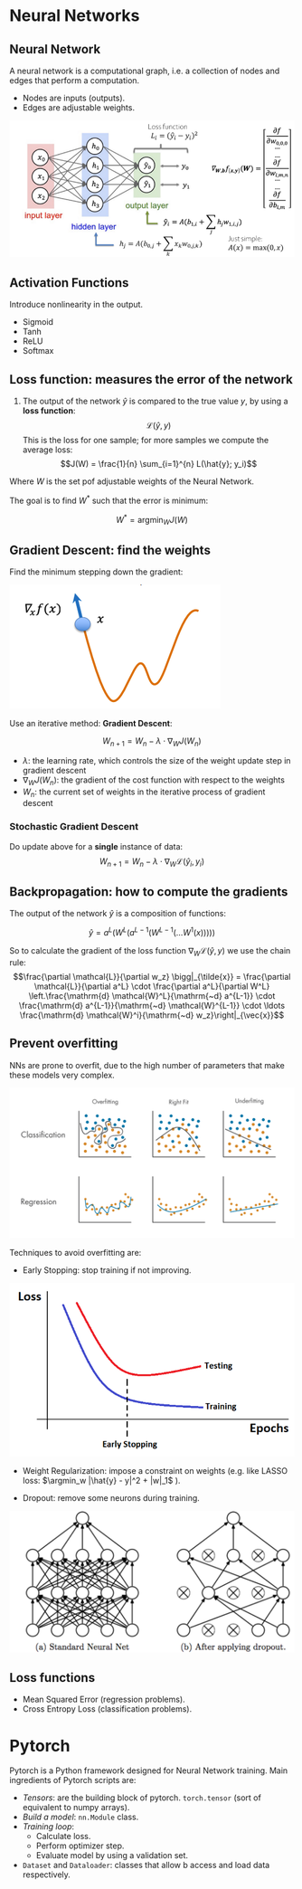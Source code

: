 # Neural Networks



## Neural Network
A neural network is a computational graph, i.e. a collection of nodes and edges that perform a computation. 
- Nodes are inputs (outputs).
- Edges are adjustable weights.

![Alt Text](figures/NN_1.png "Grid search")

## Activation Functions
Introduce nonlinearity in the output. 
- Sigmoid
- Tanh
- ReLU
- Softmax 

## Loss function: measures the error of the network
1. The output of the network $\hat{y}$ is compared to the true value $y$, by using a **loss function**:
$$ \mathcal{L}(\hat{y}, y)$$
This is the loss for one sample; for more samples we compute the average loss: 
$$J(W) = \frac{1}{n} \sum_{i=1}^{n} L(\hat{y}; y_i)$$

Where $W$ is the set pof adjustable weights of the Neural Network. 

The goal is to find $W^*$ such that the error is minimum: 

$$W^* = \operatorname*{argmin}_W J(W)$$

## Gradient Descent: find the weights

Find the minimum stepping down the gradient: 

![Alt Text](figures/GD.png "Grid search")


Use an iterative method: **Gradient Descent**: 

$$W_{n+1} = W_n - \lambda \cdot \nabla_W J(W_n)$$

- $\lambda$: the learning rate, which controls the size of the weight update step in gradient descent
- $\nabla_W J(W_n)$: the gradient of the cost function with respect to the weights
- $W_n$: the current set of weights in the iterative process of gradient descent

### Stochastic Gradient Descent
Do update above for a **single** instance of data:
$$W_{n+1} = W_n - \lambda \cdot \nabla_W \mathcal{L}(\hat{y}_i, y_i)$$

## Backpropagation: how to compute the gradients

The output of the network $\hat{y}$ is a composition of functions:

$$ \hat{y} = a^L(W^L(a^{L−1}(W^{L−1}
(\dots W^1
(x)))))$$

So to calculate the gradient of the loss function $\nabla_W \mathcal{L}(\hat{y}, y)$ we use the chain rule: 
$$\frac{\partial \mathcal{L}}{\partial w_z} \bigg|_{\tilde{x}} = \frac{\partial \mathcal{L}}{\partial a^L} \cdot \frac{\partial a^L}{\partial W^L} \left.\frac{\mathrm{d} \mathcal{W}^L}{\mathrm{~d} a^{L-1}} \cdot \frac{\mathrm{d} a^{L-1}}{\mathrm{~d} \mathcal{W}^{L-1}} \cdot \ldots \frac{\mathrm{d} \mathcal{W}^i}{\mathrm{~d} w_z}\right|_{\vec{x}}$$

## Prevent overfitting
NNs are prone to overfit, due to the high number of parameters that make these models very complex. 

![Alt Text](figures/overfit.svg "overfit")

Techniques to avoid overfitting are: 
- Early Stopping: stop training if not improving. 

![Alt Text](figures/early_stop.png "Grid search")
- Weight Regularization: impose a constraint on weights (e.g. like LASSO loss: $\argmin_w |\hat{y} - y|^2 + |w|_1$
).

- Dropout: remove some neurons during training. 

![Alt Text](figures/dropout.png "Grid search")

## Loss functions
- Mean Squared Error (regression problems).
- Cross Entropy Loss (classification problems).

# Pytorch
Pytorch is a Python framework designed for Neural Network training.
Main ingredients of Pytorch scripts are: 
- *Tensors*: are the building block of pytorch. `torch.tensor` (sort of equivalent to numpy arrays).
- *Build a model*: `nn.Module` class.
- *Training loop*: 
    - Calculate loss. 
    - Perform optimizer step.
    - Evaluate model by using a validation set. 
- `Dataset` and `Dataloader`: classes that allow b access and load data respectively. 
